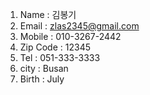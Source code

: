 1. Name : 김봉기
2. Email : zlas2345@gmail.com
3. Mobile : 010-3267-2442
4. Zip Code : 12345
5. Tel : 051-333-3333
6. city : Busan
7. Birth : July